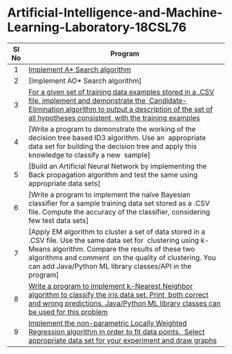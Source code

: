 # Artificial-Intelligence-and-Machine-Learning-Laboratory-18CSL76

| Sl No | Program |
| :-------------: | ------------- |
| 1 | [Implement A* Search algorithm](https://github.com/Sarveshp29/Artificial-Intelligence-and-Machine-Learning-Laboratory-18CSL76/tree/main/Program%201) |
| 2 | [Implement AO* Search algorithm]  |
| 3 | [For a given set of training data examples stored in a .CSV file, implement and demonstrate the  Candidate-Elimination algorithm to output a description of the set of all hypotheses consistent  with the training examples](https://github.com/Sarveshp29/Artificial-Intelligence-and-Machine-Learning-Laboratory-18CSL76/tree/main/Program%203)  |
| 4 | [Write a program to demonstrate the working of the decision tree based ID3 algorithm. Use an  appropriate data set for building the decision tree and apply this knowledge to classify a new  sample] |
| 5 | [Build an Artificial Neural Network by implementing the Back propagation algorithm and test the same using appropriate data sets]  |
| 6 | [Write a program to implement the naïve Bayesian classifier for a sample training data set stored as a .CSV file. Compute the accuracy of the classifier, considering few test data sets]  |
| 7 | [Apply EM algorithm to cluster a set of data stored in a .CSV file. Use the same data set for  clustering using k-Means algorithm. Compare the results of these two algorithms and comment  on the quality of clustering. You can add Java/Python ML library classes/API in the program]  |
| 8 | [Write a program to implement k-Nearest Neighbor algorithm to classify the iris data set. Print  both correct and wrong predictions. Java/Python ML library classes can be used for this problem](https://github.com/Sarveshp29/Artificial-Intelligence-and-Machine-Learning-Laboratory-18CSL76/tree/main/Program%208)  |
| 9 | [Implement the non-parametric Locally Weighted Regression algorithm in order to fit data points.  Select appropriate data set for your experiment and draw graphs](https://github.com/Sarveshp29/Artificial-Intelligence-and-Machine-Learning-Laboratory-18CSL76/tree/main/Program%209) |
